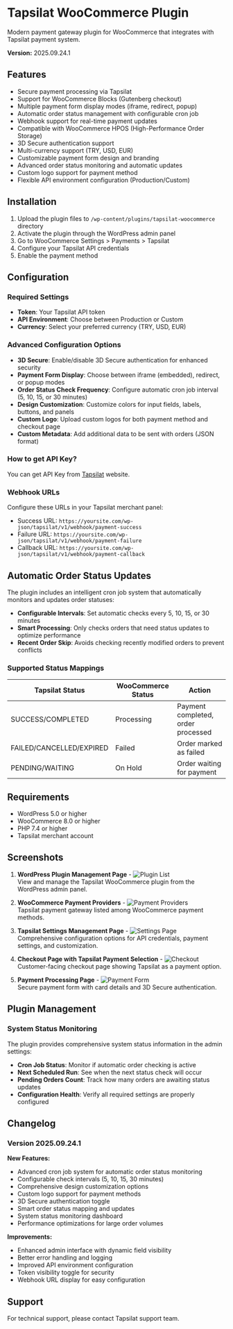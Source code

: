 # Tapsilat WooCommerce Plugin

Modern payment gateway plugin for WooCommerce that integrates with Tapsilat payment system.

**Version:** 2025.09.24.1

## Features

- Secure payment processing via Tapsilat
- Support for WooCommerce Blocks (Gutenberg checkout)
- Multiple payment form display modes (iframe, redirect, popup)
- Automatic order status management with configurable cron job
- Webhook support for real-time payment updates
- Compatible with WooCommerce HPOS (High-Performance Order Storage)
- 3D Secure authentication support
- Multi-currency support (TRY, USD, EUR)
- Customizable payment form design and branding
- Advanced order status monitoring and automatic updates
- Custom logo support for payment method
- Flexible API environment configuration (Production/Custom)

## Installation

1. Upload the plugin files to `/wp-content/plugins/tapsilat-woocommerce` directory
2. Activate the plugin through the WordPress admin panel
3. Go to WooCommerce Settings > Payments > Tapsilat
4. Configure your Tapsilat API credentials
5. Enable the payment method

## Configuration

### Required Settings

- **Token**: Your Tapsilat API token
- **API Environment**: Choose between Production or Custom
- **Currency**: Select your preferred currency (TRY, USD, EUR)

### Advanced Configuration Options

- **3D Secure**: Enable/disable 3D Secure authentication for enhanced security
- **Payment Form Display**: Choose between iframe (embedded), redirect, or popup modes  
- **Order Status Check Frequency**: Configure automatic cron job interval (5, 10, 15, or 30 minutes)
- **Design Customization**: Customize colors for input fields, labels, buttons, and panels
- **Custom Logo**: Upload custom logos for both payment method and checkout page
- **Custom Metadata**: Add additional data to be sent with orders (JSON format)

### How to get API Key?

You can get API Key from [Tapsilat](https://panel.tapsilat.com) website.

### Webhook URLs

Configure these URLs in your Tapsilat merchant panel:

- Success URL: `https://yoursite.com/wp-json/tapsilat/v1/webhook/payment-success`
- Failure URL: `https://yoursite.com/wp-json/tapsilat/v1/webhook/payment-failure`
- Callback URL: `https://yoursite.com/wp-json/tapsilat/v1/webhook/payment-callback`

## Automatic Order Status Updates

The plugin includes an intelligent cron job system that automatically monitors and updates order statuses:

- **Configurable Intervals**: Set automatic checks every 5, 10, 15, or 30 minutes
- **Smart Processing**: Only checks orders that need status updates to optimize performance
- **Recent Order Skip**: Avoids checking recently modified orders to prevent conflicts

### Supported Status Mappings

| Tapsilat Status | WooCommerce Status | Action |
|----------------|-------------------|---------|
| SUCCESS/COMPLETED | Processing | Payment completed, order processed |
| FAILED/CANCELLED/EXPIRED | Failed | Order marked as failed |
| PENDING/WAITING | On Hold | Order waiting for payment |

## Requirements

- WordPress 5.0 or higher
- WooCommerce 8.0 or higher
- PHP 7.4 or higher
- Tapsilat merchant account

## Screenshots

1. **WordPress Plugin Management Page** - ![Plugin List](screenshots/1.png)  
   View and manage the Tapsilat WooCommerce plugin from the WordPress admin panel.

2. **WooCommerce Payment Providers** - ![Payment Providers](screenshots/2.png)  
   Tapsilat payment gateway listed among WooCommerce payment methods.

3. **Tapsilat Settings Management Page** - ![Settings Page](screenshots/3.png)  
   Comprehensive configuration options for API credentials, payment settings, and customization.

4. **Checkout Page with Tapsilat Payment Selection** - ![Checkout](screenshots/4.png)  
   Customer-facing checkout page showing Tapsilat as a payment option.

5. **Payment Processing Page** - ![Payment Form](screenshots/5.png)  
   Secure payment form with card details and 3D Secure authentication.

## Plugin Management

### System Status Monitoring

The plugin provides comprehensive system status information in the admin settings:

- **Cron Job Status**: Monitor if automatic order checking is active
- **Next Scheduled Run**: See when the next status check will occur
- **Pending Orders Count**: Track how many orders are awaiting status updates
- **Configuration Health**: Verify all required settings are properly configured

## Changelog

### Version 2025.09.24.1

**New Features:**
- Advanced cron job system for automatic order status monitoring
- Configurable check intervals (5, 10, 15, 30 minutes)
- Comprehensive design customization options
- Custom logo support for payment methods
- 3D Secure authentication toggle
- Smart order status mapping and updates
- System status monitoring dashboard
- Performance optimizations for large order volumes

**Improvements:**
- Enhanced admin interface with dynamic field visibility
- Better error handling and logging
- Improved API environment configuration
- Token visibility toggle for security
- Webhook URL display for easy configuration

## Support

For technical support, please contact Tapsilat support team.
